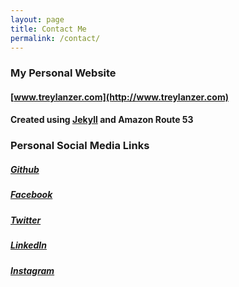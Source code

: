 ```yaml
---
layout: page
title: Contact Me
permalink: /contact/
---
```


### My Personal Website
#### [www.treylanzer.com](http://www.treylanzer.com)
#### Created using [Jekyll](https://jekyllrb.com/) and Amazon Route 53

### Personal Social Media Links
##### [Github](https://github.com/TexasBullet26)
##### [Facebook](https://www.facebook.com/trey.lanzer)
##### [Twitter](https://twitter.com/TexasBullet26)
##### [LinkedIn](https://www.linkedin.com/in/glenn-lanzer-426244101/)
##### [Instagram](https://instagram.com/treylanzer)
